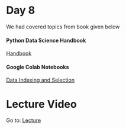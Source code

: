 # Day 8

We had covered topics from book given below

#### Python Data Science Handbook

[Handbook](https://colab.research.google.com/github/jakevdp/PythonDataScienceHandbook/blob/master/notebooks/Index.ipynb)

#### Google Colab Notebooks

[Data Indexing and Selection](https://colab.research.google.com/github/jakevdp/PythonDataScienceHandbook/blob/master/notebooks/03.02-Data-Indexing-and-Selection.ipynb)

# Lecture Video

Go to: [Lecture](https://www.youtube.com/watch?v=10LWdNB5ago&t=3s)
